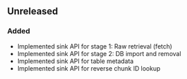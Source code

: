 ## Unreleased

### Added
- Implemented sink API for stage 1: Raw retrieval (fetch)
- Implemented sink API for stage 2: DB import and removal
- Implemented sink API for table metadata
- Implemented sink API for reverse chunk ID lookup
